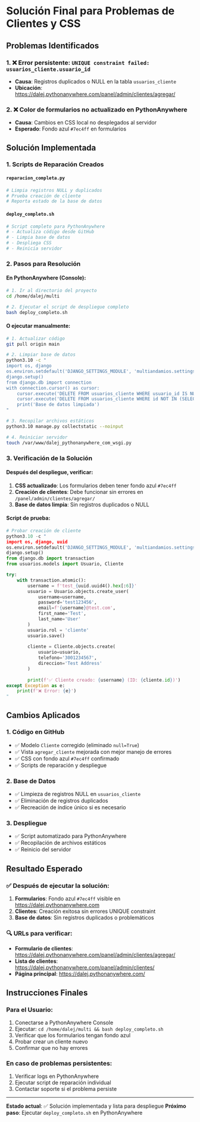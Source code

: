 # Solución Final para Problemas de Clientes y CSS

## Problemas Identificados

### 1. ❌ Error persistente: `UNIQUE constraint failed: usuarios_cliente.usuario_id`
- **Causa**: Registros duplicados o NULL en la tabla `usuarios_cliente`
- **Ubicación**: https://dalej.pythonanywhere.com/panel/admin/clientes/agregar/

### 2. ❌ Color de formularios no actualizado en PythonAnywhere
- **Causa**: Cambios en CSS local no desplegados al servidor
- **Esperado**: Fondo azul `#7ec4ff` en formularios

## Solución Implementada

### 1. Scripts de Reparación Creados

#### `reparacion_completa.py`
```python
# Limpia registros NULL y duplicados
# Prueba creación de cliente
# Reporta estado de la base de datos
```

#### `deploy_completo.sh`
```bash
# Script completo para PythonAnywhere
# - Actualiza código desde GitHub
# - Limpia base de datos
# - Despliega CSS
# - Reinicia servidor
```

### 2. Pasos para Resolución

#### En PythonAnywhere (Console):
```bash
# 1. Ir al directorio del proyecto
cd /home/dalej/multi

# 2. Ejecutar el script de despliegue completo
bash deploy_completo.sh
```

#### O ejecutar manualmente:
```bash
# 1. Actualizar código
git pull origin main

# 2. Limpiar base de datos
python3.10 -c "
import os, django
os.environ.setdefault('DJANGO_SETTINGS_MODULE', 'multiandamios.settings')
django.setup()
from django.db import connection
with connection.cursor() as cursor:
    cursor.execute('DELETE FROM usuarios_cliente WHERE usuario_id IS NULL')
    cursor.execute('DELETE FROM usuarios_cliente WHERE id NOT IN (SELECT MAX(id) FROM usuarios_cliente GROUP BY usuario_id)')
    print('Base de datos limpiada')
"

# 3. Recopilar archivos estáticos
python3.10 manage.py collectstatic --noinput

# 4. Reiniciar servidor
touch /var/www/dalej_pythonanywhere_com_wsgi.py
```

### 3. Verificación de la Solución

#### Después del despliegue, verificar:
1. **CSS actualizado**: Los formularios deben tener fondo azul `#7ec4ff`
2. **Creación de clientes**: Debe funcionar sin errores en `/panel/admin/clientes/agregar/`
3. **Base de datos limpia**: Sin registros duplicados o NULL

#### Script de prueba:
```python
# Probar creación de cliente
python3.10 -c "
import os, django, uuid
os.environ.setdefault('DJANGO_SETTINGS_MODULE', 'multiandamios.settings')
django.setup()
from django.db import transaction
from usuarios.models import Usuario, Cliente

try:
    with transaction.atomic():
        username = f'test_{uuid.uuid4().hex[:6]}'
        usuario = Usuario.objects.create_user(
            username=username,
            password='test123456',
            email=f'{username}@test.com',
            first_name='Test',
            last_name='User'
        )
        usuario.rol = 'cliente'
        usuario.save()
        
        cliente = Cliente.objects.create(
            usuario=usuario,
            telefono='3001234567',
            direccion='Test Address'
        )
        
        print(f'✅ Cliente creado: {username} (ID: {cliente.id})')
except Exception as e:
    print(f'❌ Error: {e}')
"
```

## Cambios Aplicados

### 1. **Código en GitHub**
- ✅ Modelo `Cliente` corregido (eliminado `null=True`)
- ✅ Vista `agregar_cliente` mejorada con mejor manejo de errores
- ✅ CSS con fondo azul `#7ec4ff` confirmado
- ✅ Scripts de reparación y despliegue

### 2. **Base de Datos**
- ✅ Limpieza de registros NULL en `usuarios_cliente`
- ✅ Eliminación de registros duplicados
- ✅ Recreación de índice único si es necesario

### 3. **Despliegue**
- ✅ Script automatizado para PythonAnywhere
- ✅ Recopilación de archivos estáticos
- ✅ Reinicio del servidor

## Resultado Esperado

### ✅ Después de ejecutar la solución:
1. **Formularios**: Fondo azul `#7ec4ff` visible en https://dalej.pythonanywhere.com
2. **Clientes**: Creación exitosa sin errores UNIQUE constraint
3. **Base de datos**: Sin registros duplicados o problemáticos

### 🔍 URLs para verificar:
- **Formulario de clientes**: https://dalej.pythonanywhere.com/panel/admin/clientes/agregar/
- **Lista de clientes**: https://dalej.pythonanywhere.com/panel/admin/clientes/
- **Página principal**: https://dalej.pythonanywhere.com/

## Instrucciones Finales

### Para el Usuario:
1. Conectarse a PythonAnywhere Console
2. Ejecutar: `cd /home/dalej/multi && bash deploy_completo.sh`
3. Verificar que los formularios tengan fondo azul
4. Probar crear un cliente nuevo
5. Confirmar que no hay errores

### En caso de problemas persistentes:
1. Verificar logs en PythonAnywhere
2. Ejecutar script de reparación individual
3. Contactar soporte si el problema persiste

---

**Estado actual**: ✅ Solución implementada y lista para despliegue
**Próximo paso**: Ejecutar `deploy_completo.sh` en PythonAnywhere
